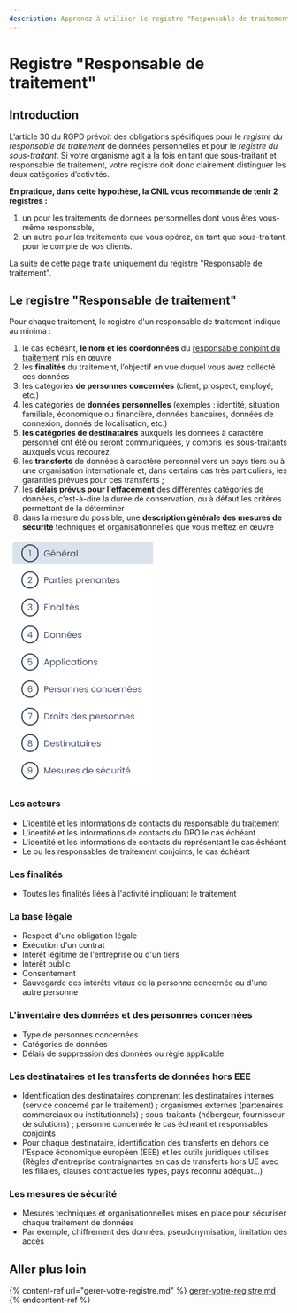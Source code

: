 ```yaml
---
description: Apprenez à utiliser le registre "Responsable de traitement" de Dastra.
---
```


# Registre "Responsable de traitement"

## Introduction

L’article 30 du RGPD prévoit des obligations spécifiques pour le _registre du responsable de traitement_ de données personnelles et pour le _registre du sous-traitant_. Si votre organisme agit à la fois en tant que sous-traitant et responsable de traitement, votre registre doit donc clairement distinguer les deux catégories d’activités.

**En pratique, dans cette hypothèse, la CNIL vous recommande de tenir 2 registres :**

1. un pour les traitements de données personnelles dont vous êtes vous-même responsable,
2. un autre pour les traitements que vous opérez, en tant que sous-traitant, pour le compte de vos clients.

La suite de cette page traite uniquement du registre "Responsable de traitement".

## Le registre "Responsable de traitement"

Pour chaque traitement, le registre d'un responsable de traitement indique au minima :

1. le cas échéant, **le nom et les coordonnées** du [responsable conjoint du traitement](https://www.cnil.fr/fr/reglement-europeen-protection-donnees/chapitre4#Article26) mis en œuvre
2. les **finalités** du traitement, l’objectif en vue duquel vous avez collecté ces données
3. les catégories **de personnes concernées** (client, prospect, employé, etc.)
4. les catégories de **données personnelles** (exemples : identité, situation familiale, économique ou financière, données bancaires, données de connexion, donnés de localisation, etc.)
5. **les catégories de destinataires** auxquels les données à caractère personnel ont été ou seront communiquées, y compris les sous-traitants auxquels vous recourez
6. les **transferts** de données à caractère personnel vers un pays tiers ou à une organisation internationale et, dans certains cas très particuliers, les garanties prévues pour ces transferts ;
7. les **délais prévus pour l'effacement** des différentes catégories de données, c’est-à-dire la durée de conservation, ou à défaut les critères permettant de la déterminer
8. dans la mesure du possible, une **description générale des mesures de sécurité** techniques et organisationnelles que vous mettez en œuvre

![Les différentes sections d'un traitement "responsable de traitement" dans Dastra](<../../.gitbook/assets/image (328).png>)

### Les acteurs&#x20;

* L'identité et les informations de contacts du responsable du traitement
* L'identité et les informations de contacts du DPO le cas échéant
* L'identité et les informations de contacts du représentant le cas échéant
* Le ou les responsables de traitement conjoints, le cas échéant

### Les finalités

* Toutes les finalités liées à l'activité impliquant le traitement

### La base légale

* Respect d'une obligation légale&#x20;
* Exécution d'un contrat
* Intérêt légitime de l'entreprise ou d'un tiers
* Intérêt public
* Consentement&#x20;
* Sauvegarde des intérêts vitaux de la personne concernée ou d'une autre personne

### L'inventaire des données et des personnes concernées

* Type de personnes concernées
* Catégories de données&#x20;
* Délais de suppression des données ou règle applicable

### Les destinataires et les transferts de données hors EEE&#x20;

* &#x20;Identification des destinataires comprenant les destinataires internes (service concerné par le traitement) ; organismes externes (partenaires commerciaux ou institutionnels) ; sous-traitants (hébergeur, fournisseur de solutions) ; personne concernée le cas échéant et responsables conjoints&#x20;
* Pour chaque destinataire, identification des transferts en dehors de l'Espace économique européen (EEE) et les outils juridiques utilisés (Règles d'entreprise contraignantes en cas de transferts hors UE avec les filiales, clauses contractuelles types, pays reconnu adéquat...)

### Les mesures de sécurité

* Mesures techniques et organisationnelles mises en place pour sécuriser chaque traitement de données&#x20;
* Par exemple, chiffrement des données, pseudonymisation, limitation des accès

## Aller plus loin&#x20;

{% content-ref url="gerer-votre-registre.md" %}
[gerer-votre-registre.md](gerer-votre-registre.md)
{% endcontent-ref %}
